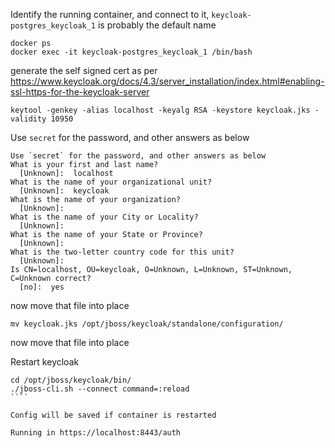 Identify the running container, and connect to it, `keycloak-postgres_keycloak_1` is probably the default name

```
docker ps
docker exec -it keycloak-postgres_keycloak_1 /bin/bash
```

generate the self signed cert as per https://www.keycloak.org/docs/4.3/server_installation/index.html#enabling-ssl-https-for-the-keycloak-server
````
keytool -genkey -alias localhost -keyalg RSA -keystore keycloak.jks -validity 10950
````


Use `secret` for the password, and other answers as below
````
Use `secret` for the password, and other answers as below
What is your first and last name?
  [Unknown]:  localhost
What is the name of your organizational unit?
  [Unknown]:  keycloak
What is the name of your organization?
  [Unknown]:
What is the name of your City or Locality?
  [Unknown]:
What is the name of your State or Province?
  [Unknown]:
What is the two-letter country code for this unit?
  [Unknown]:
Is CN=localhost, OU=keycloak, O=Unknown, L=Unknown, ST=Unknown, C=Unknown correct?
  [no]:  yes
  ````

now move that file into place
````
mv keycloak.jks /opt/jboss/keycloak/standalone/configuration/
````
now move that file into place

Restart keycloak
`````
cd /opt/jboss/keycloak/bin/
./jboss-cli.sh --connect command=:reload
````

Config will be saved if container is restarted

Running in https://localhost:8443/auth
